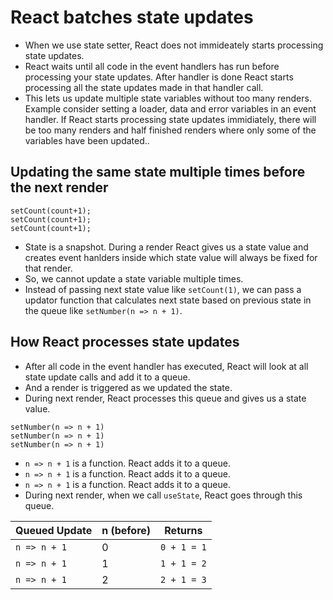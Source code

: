 # React batches state updates 

- When we use state setter, React does not immideately starts processing state updates.
- React waits until all code in the event handlers has run before processing your state updates. After handler is done React starts processing all the state updates made in that handler call.
- This lets us update multiple state variables without too many renders. Example consider setting a loader, data and error variables in an event handler. If React starts processing state updates immidiately, there will be too many renders and half finished renders where only some of the variables have been updated..


## Updating the same state multiple times before the next render 

```tsx
setCount(count+1);
setCount(count+1);
setCount(count+1);
```

- State is a snapshot. During a render React gives us a state value and creates event hanlders inside which state value will always be fixed for that render.
- So, we cannot update a state variable multiple times.
- Instead of passing next state value like `setCount(1)`, we can pass a updator function that calculates next state based on previous state in the queue like `setNumber(n => n + 1)`.


## How React processes state updates

- After all code in the event handler has executed, React will look at all state update calls and add it to a queue.
- And a render is triggered as we updated the state.
- During next render, React processes this queue and gives us a state value.

```tsx
setNumber(n => n + 1)
setNumber(n => n + 1)
setNumber(n => n + 1)
```

- `n => n + 1` is a function. React adds it to a queue.
- `n => n + 1` is a function. React adds it to a queue.
- `n => n + 1` is a function. React adds it to a queue.
- During next render, when we call `useState`, React goes through this queue.

| Queued Update   | n (before) | Returns      |
|----------------|------------|---------------|
| `n => n + 1`   | 0          | `0 + 1 = 1`   |
| `n => n + 1`   | 1          | `1 + 1 = 2`   |
| `n => n + 1`   | 2          | `2 + 1 = 3`   |
